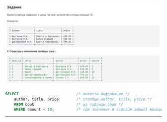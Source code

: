 

<img src="../art/1.2.7.task.png" alt="solution" >

```sql
SELECT                          /* вывести информацию */
    author, title, price        /* столбцы author, title, price */
    FROM book                   /* из таблицы book */
    WHERE amount < 10;          /* где значения в столбце amount меньше 10 */
```


---


